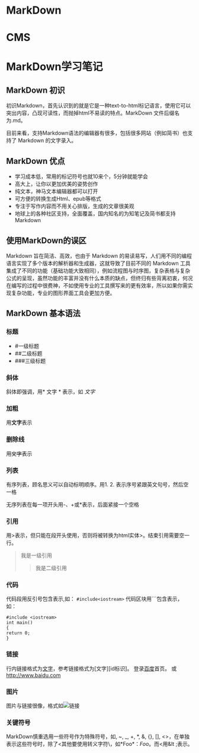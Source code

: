 # MarkDown
# CMS
# MarkDown学习笔记
## MarkDown 初识
初识Markdown，首先认识到的就是它是一种text-to-html标记语言，使用它可以突出内容，凸现可读性，而抛掉html不易读的特点。MarkDown 文件后缀名为.md。

目前来看，支持Markdown语法的编辑器有很多，包括很多网站（例如简书）也支持了 Markdown 的文字录入。
## MarkDown 优点
- 学习成本低，常用的标记符号也就10来个，5分钟就能学会
- 高大上，让你以更加优美的姿势创作
- 纯文本，神马文本编辑器都可以打开
- 可方便的转换生成Html、epub等格式
- 专注于写作内容而不用关心排版，生成的文章很美观
- 地球上的各种社区支持，全面覆盖，国内知名的为知笔记及简书都支持Markdown

## 使用MarkDown的误区
Markdown 旨在简洁、高效，也由于 Markdown 的易读易写，人们用不同的编程语言实现了多个版本的解析器和生成器，这就导致了目前不同的 Markdown 工具集成了不同的功能（基础功能大致相同），例如流程图与时序图，复杂表格与复杂公式的呈现，虽然功能的丰富并没有什么本质的缺点，但终归有些背离初衷，何况在编写的过程中很费神，不如使用专业的工具撰写来的更有效率，所以如果你需实现复杂功能，专业的图形界面工具会更加方便。
## MarkDown 基本语法
### 标题
- #一级标题
- ##二级标题
- ###三级标题

### 斜体
斜体即强调，用* 文字 * 表示，如 *文字*
### 加粗
用**文字**表示
### 删除线
用~~文字~~表示
### 列表
有序列表，顾名思义可以自动标明顺序。用1. 2. 表示序号紧跟英文句号，然后空一格 

无序列表在每一项开头用-、+或*表示，后面紧接一个空格
### 引用
用>表示，但只能在段开头使用，否则将被转换为html实体>。结束引用需要空一行。
>我是一级引用
>>我是二级引用
### 代码
代码段用反引号包含表示,如：
   `#include<iostream>`
代码区块用```包含表示，如：
```
#include <iostream>
int main()
{
return 0;
}
```
### 链接
行内链接格式为[文字](链接地址)，参考链接格式为[文字][id标识]。
登录[百度](http://www.baidu.com)首页。
或<http://www.baidu.com>
### 图片
图片与链接很像，格式如![链接](连接地址)
### 关键符号
MarkDown慎重选用一些符号作为特殊符号，如\, ~, _, +, *, &, {}, [], <>，在单独表示这些符号时，除了<其他要使用转义字符\，如\*Foo\*：*Foo*。而<用&lt ;表示。
